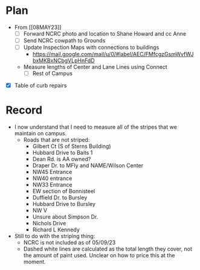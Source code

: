 # Plan
- From [[08MAY23]]
	- [ ]  Forward NCRC photo and location to Shane Howard and cc Anne
	- [ ] Send NCRC cowpath to Grounds
	- [ ] Update Inspection Maps with connections to buildings
		- https://mail.google.com/mail/u/0/#label/AEC/FMfcgzGsmWvfWJbxMKBxNCbgVLpHnFdD
	- Measure lengths of Center and Lane Lines using Connect
		- [ ] Rest of Campus
- [x] Table of curb repairs
# Record

- I now understand that I need to measure all of the stripes that we maintain on campus.
	- Roads that are not striped:
		- Gilbert Ct (S of Sterns Building)
		- Hubbard Drive to Baits 1
		- Dean Rd. is AA owned?
		- Draper Dr. to MFly and NAME/Wilson Center
		- NW45 Entrance
		- NW40 entrance
		- NW33 Entrance
		- EW section of Bonnisteel
		- Duffield Dr. to Bursley
		- Hubbard Drive to Bursley
		- NW V
		- Unsure about Simpson Dr.
		- Nichols Drive
		- Richard L Kennedy
- Still to do with the striping thing:
	- NCRC is not included as of 05/09/23
	- Dashed white lines are calculated as the total length they cover, not the amount of paint used. Unclear on how to price this at the moment.